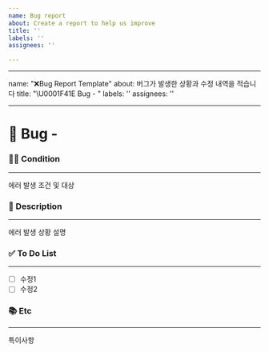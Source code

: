 ```yaml
---
name: Bug report
about: Create a report to help us improve
title: ''
labels: ''
assignees: ''

---
```


---
name: "❌Bug Report Template"
about: 버그가 발생한 상황과 수정 내역을 적습니다
title: "\U0001F41E Bug - "
labels: ''
assignees: ''

---

# 🐞 Bug - <!--{ 작업 내용 }-->
<!-- 위 작업내용 주석에 어떤 오류인지 적어주세요-->


### 🕵️‍♀️ Condition

---
<!-- 아래에 버그가 발생한 상황을 적어주세요 -->
에러 발생 조건 및 대상

### 📝 Description

---
<!-- 아래에 버그가 발생한 상황을 적어주세요 -->
에러 발생 상황 설명

### ✅ To Do List 

---
<!-- 아래에 수정 사항을 적어주세요 PR 날릴 때 모두 체크되어야함 -->
- [ ] 수정1
- [ ] 수정2

### 📚 Etc

---
<!-- 작업 중 특이사항이 생기면 적어주세요 -->
특이사항
